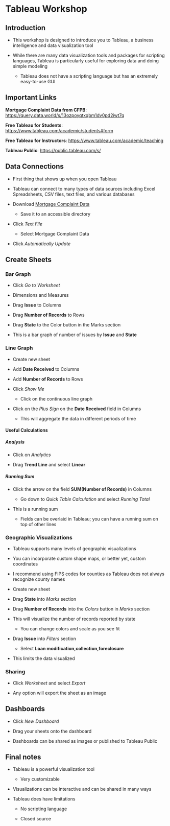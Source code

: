 # Tableau Workshop

## Introduction

- This workshop is designed to introduce you to Tableau, a business intelligence and data visualization tool

- While there are many data visualization tools and packages for scripting languages, Tableau is particularly useful for exploring data and doing simple modeling

  - Tableau does not have a scripting language but has an extremely easy-to-use GUI

## Important Links

**Mortgage Complaint Data from CFPB**: https://query.data.world/s/13ozpoyqtxqbm1dv0pd2iwt7q

**Free Tableau for Students**: https://www.tableau.com/academic/students#form

**Free Tableau for Instructors**: https://www.tableau.com/academic/teaching

**Tableau Public**: https://public.tableau.com/s/

## Data Connections

- First thing that shows up when you open Tableau

- Tableau can connect to many types of data sources including Excel Spreadsheets, CSV files, text files, and various databases

- Download [Mortgage Complaint Data](https://query.data.world/s/13ozpoyqtxqbm1dv0pd2iwt7q)

  - Save it to an accessible directory

- Click _Text File_
  - Select Mortgage Complaint Data

- Click _Automatically Update_

## Create Sheets

### Bar Graph

- Click _Go to Worksheet_

- Dimensions and Measures

- Drag **Issue** to Columns

- Drag **Number of Records** to Rows

- Drag **State** to the Color button in the Marks section

- This is a bar graph of number of issues by **Issue** and **State**

### Line Graph

- Create new sheet

- Add **Date Received** to Columns

- Add **Number of Records** to Rows

- Click _Show Me_

  - Click on the continuous line graph

- Click on the _Plus Sign_ on the **Date Received** field in Columns
  - This will aggregate the data in different periods of time

#### Useful Calculations

##### Analysis

- Click on _Analytics_

- Drag **Trend Line** and select **Linear**

##### Running Sum

- Click the arrow on the field **SUM(Number of Records)** in Columns

  - Go down to _Quick Table Calculation_ and select _Running Total_

- This is a running sum

  - Fields can be overlaid in Tableau; you can have a running sum on top of other lines

### Geographic Visualizations

- Tableau supports many levels of geographic visualizations

- You can incorporate custom shape maps, or better yet, custom coordinates

- I recommend using FIPS codes for counties as Tableau does not always recognize county names

- Create new sheet

- Drag **State** into _Marks_ section

- Drag **Number of Records** into the _Colors_ button in _Marks_ section

- This will visualize the number of records reported by state

  - You can change colors and scale as you see fit

- Drag **Issue** into _Filters_ section

  - Select **Loan modification,collection,foreclosure**

- This limits the data visualized

### Sharing

- Click _Worksheet_ and select _Export_

- Any option will export the sheet as an image

## Dashboards

- Click _New Dashboard_

- Drag your sheets onto the dashboard

- Dashboards can be shared as images or published to Tableau Public

## Final notes

- Tableau is a powerful visualization tool

  - Very customizable

- Visualizations can be interactive and can be shared in many ways

- Tableau does have limitations
  - No scripting language

  - Closed source








